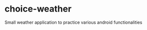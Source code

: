 choice-weather
==============

Small weather application to practice various android functionalities
